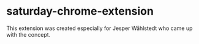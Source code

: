 # saturday-chrome-extension
This extension was created especially for Jesper Wåhlstedt who came up with the concept.
